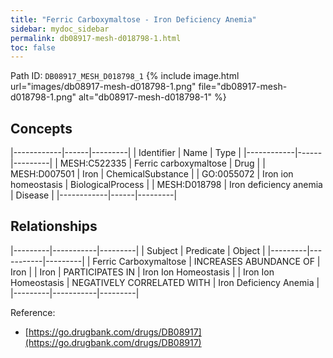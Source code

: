 ```yaml
---
title: "Ferric Carboxymaltose - Iron Deficiency Anemia"
sidebar: mydoc_sidebar
permalink: db08917-mesh-d018798-1.html
toc: false 
---
```



Path ID: `DB08917_MESH_D018798_1`
{% include image.html url="images/db08917-mesh-d018798-1.png" file="db08917-mesh-d018798-1.png" alt="db08917-mesh-d018798-1" %}

## Concepts

|------------|------|---------|
| Identifier | Name | Type    |
|------------|------|---------|
| MESH:C522335 | Ferric carboxymaltose | Drug |
| MESH:D007501 | Iron | ChemicalSubstance |
| GO:0055072 | Iron ion homeostasis | BiologicalProcess |
| MESH:D018798 | Iron deficiency anemia | Disease |
|------------|------|---------|

## Relationships

|---------|-----------|---------|
| Subject | Predicate | Object  |
|---------|-----------|---------|
| Ferric Carboxymaltose | INCREASES ABUNDANCE OF | Iron |
| Iron | PARTICIPATES IN | Iron Ion Homeostasis |
| Iron Ion Homeostasis | NEGATIVELY CORRELATED WITH | Iron Deficiency Anemia |
|---------|-----------|---------|

Reference: 
  - [https://go.drugbank.com/drugs/DB08917](https://go.drugbank.com/drugs/DB08917)
